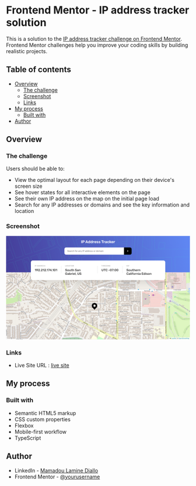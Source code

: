 # Frontend Mentor - IP address tracker solution

This is a solution to the [IP address tracker challenge on Frontend Mentor](https://www.frontendmentor.io/challenges/ip-address-tracker-I8-0yYAH0).   
Frontend Mentor challenges help you improve your coding skills by building realistic projects. 

## Table of contents

- [Overview](#overview)
  - [The challenge](#the-challenge)
  - [Screenshot](#screenshot)
  - [Links](#links)
- [My process](#my-process)
  - [Built with](#built-with)
- [Author](#author)


## Overview

### The challenge

Users should be able to:

- View the optimal layout for each page depending on their device's screen size
- See hover states for all interactive elements on the page
- See their own IP address on the map on the initial page load
- Search for any IP addresses or domains and see the key information and location

### Screenshot
![](screenshot.png)


### Links
- Live Site URL : [live site](https://ip-address-tracker-mu-plum.vercel.app/)

## My process

### Built with

- Semantic HTML5 markup
- CSS custom properties
- Flexbox
- Mobile-first workflow
- TypeScript

## Author

- LinkedIn - [Mamadou Lamine Diallo](https://www.linkedin.com/in/mamadou-lamine-diallo-1a8596241)
- Frontend Mentor - [@yourusername](https://www.frontendmentor.io/profile/yourusername)

